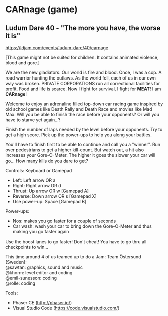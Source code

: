 # CARnage (game)
## Ludum Dare 40 - "The more you have, the worse it is"

https://ldjam.com/events/ludum-dare/40/carnage

[This game might not be suited for children. It contains animated violence, blood and gore.]

We are the new gladiators. Our world is fire and blood. Once, I was a cop. A road warrior hunting the outlaws. As the world fell, each of us in our own way was broken. PRIVATE CORPORATIONS run all correctional facilities for profit. Food and life is scarce. Now I fight for survival, I fight for **MEAT**! I am **CARnage**!

Welcome to enjoy an adrenaline filled top-down car racing game inspired by old school games like Death Rally and Death Race and movies like Mad Max. Will you be able to finish the race before your opponents? Or will you have to starve yet again...?

Finish the number of laps needed by the level before your opponents. Try to get a high score. Pick up the power-ups to help you along your battles.

You'll have to finish first to be able to continue and call you a "winner". Run over pedestrians to get a higher kill-count. But watch out, a hit also increases your Gore-O-Meter. The higher it goes the slower your car will go... How many kills do you dare to get?

Controls: Keyboard or Gamepad
- Left: Left arrow OR a
- Right: Right arrow OR d
- Thrust: Up arrow OR w [Gamepad A]
- Reverse: Down arrow OR s [Gamepad X]
- Use power-up: Space [Gamepad B]

Power-ups:
- Nos: makes you go faster for a couple of seconds
- Car wash: wash your car to bring down the Gore-O-Meter and thus making you go faster again

Use the boost lanes to go faster!
Don't cheat! You have to go thru all checkpoints to win...

This time around 4 of us teamed up to do a Jam: Team Östersund (Sweden):  
@sawtan: graphics, sound and music  
@khorm: level editor and coding  
@emil-sunesson: coding  
@rolle: coding

Tools:
- Phaser CE (http://phaser.io/)
- Visual Studio Code (https://code.visualstudio.com/)
